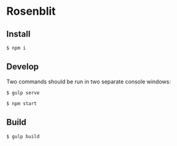 
# Rosenblit

## Install

```
$ npm i
```

## Develop

Two commands should be run in two separate console windows:

```
$ gulp serve
```

```
$ npm start
```

## Build

```
$ gulp build
```
